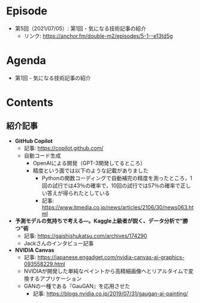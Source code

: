 # Episode
- 第5回（2021/07/05）: 第1回 - 気になる技術記事の紹介
    - リンク: https://anchor.fm/double-m2/episodes/5-1--e13td5g

# Agenda
- 第1回 - 気になる技術記事の紹介

# Contents
## 紹介記事
- **GitHub Copilot**
    - 記事: https://copilot.github.com/
  	- 自動コード生成
  	    - OpenAIによる開発（GPT-3開発してるところ）
  	    - 精度という面では以下のような記載がありました
  		    - Pythonの関数コーディングで自動補完の精度を測ったところ，1回の試行では43％の確率で，10回の試行では57％の確率で正しい答えが得られたとしている
  		    - 記事: https://www.itmedia.co.jp/news/articles/2106/30/news063.html
- **予測モデルの気持ちで考える―。Kaggle上級者が説く、データ分析で“勝つ”術**
    - 記事: https://gaishishukatsu.com/archives/174290
  	- Jackさんのインタビュー記事
- **NVIDIA Canvas**
    - 記事: https://japanese.engadget.com/nvidia-canvas-ai-graphics-093558229.html
  	- NVIDIAが開発した単純なペイントから高精細画像へとリアルタイムで変換するアプリケーション
  	- GANの一種である『GauGAN』を応用させた
  	    - 記事: https://blogs.nvidia.co.jp/2019/07/31/gaugan-ai-painting/
